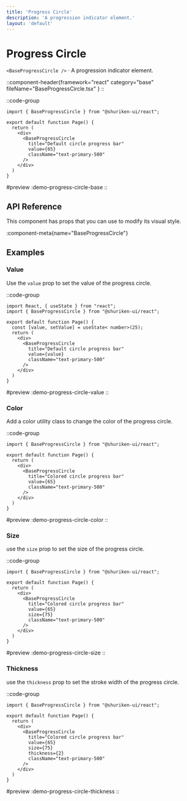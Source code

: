 ```yaml
---
title: 'Progress Circle'
description: 'A progression indicator element.'
layout: 'default'
---
```


# Progress Circle

`<BaseProgressCircle />` · A progression indicator element.

::component-header{framework="react" category="base" fileName="BaseProgressCircle.tsx" }
::

::code-group

```tsx [DemoProgressCircleBase.tsx]
import { BaseProgressCircle } from "@shuriken-ui/react";

export default function Page() {
  return (
    <div>
      <BaseProgressCircle
        title="Default circle progress bar"
        value={65}
        className="text-primary-500"
      />
    </div>
  )
}
```

#preview
:demo-progress-circle-base
::

## API Reference

This component has props that you can use to modify its visual style.

:component-meta{name="BaseProgressCircle"}

## Examples

### Value

Use the `value` prop to set the value of the progress circle.

::code-group

```tsx [DemoProgressCircleValue.tsx]
import React, { useState } from "react";
import { BaseProgressCircle } from "@shuriken-ui/react";

export default function Page() {
  const [value, setValue] = useState< number>(25);
  return (
    <div>
      <BaseProgressCircle
        title="Default circle progress bar"
        value={value}
        className="text-primary-500"
      />
    </div>
  )
}
```

#preview
:demo-progress-circle-value
::

### Color

Add a color utility class to change the color of the progress circle.

::code-group

```tsx [DemoProgressCircleColor.tsx]
import { BaseProgressCircle } from "@shuriken-ui/react";

export default function Page() {
  return (
    <div>
      <BaseProgressCircle
        title="Colored circle progress bar"
        value={65}
        className="text-primary-500"
      />
    </div>
  )
}
```

#preview
:demo-progress-circle-color
::

### Size

use the `size` prop to set the size of the progress circle.

::code-group

```tsx [DemoProgressCircleSize.tsx]
import { BaseProgressCircle } from "@shuriken-ui/react";

export default function Page() {
  return (
    <div>
      <BaseProgressCircle
        title="Colored circle progress bar"
        value={65}
        size={75}
        className="text-primary-500"
      />
    </div>
  )
}
```

#preview
:demo-progress-circle-size
::

### Thickness

use the `thickness` prop to set the stroke width of the progress circle.

::code-group

```tsx [DemoProgressCircleThickness.tsx]
import { BaseProgressCircle } from "@shuriken-ui/react";

export default function Page() {
  return (
    <div>
      <BaseProgressCircle
        title="Colored circle progress bar"
        value={65}
        size={75}
        thickness={2}
        className="text-primary-500"
      />
    </div>
  )
}
```

#preview
:demo-progress-circle-thickness
::
